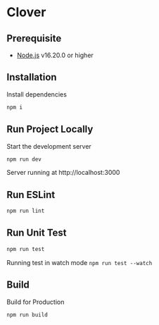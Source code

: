 # Clover

## Prerequisite

- [Node.js](https://nodejs.org/) v16.20.0 or higher

## Installation

Install dependencies

```sh
npm i
```

## Run Project Locally

Start the development server

```sh
npm run dev
```

Server running at http://localhost:3000

## Run ESLint

```sh
npm run lint
```

## Run Unit Test

```sh
npm run test
```

Running test in watch mode `npm run test --watch`

## Build

Build for Production

```sh
npm run build
```
